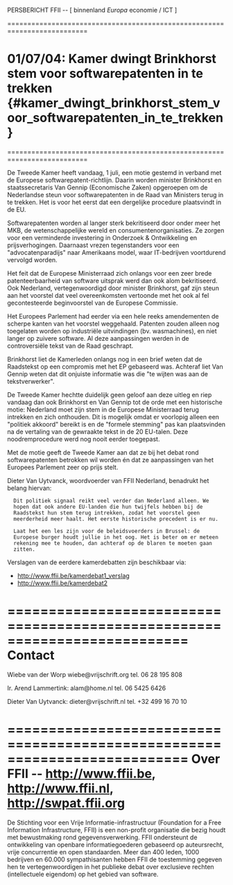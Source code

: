 PERSBERICHT FFII \-- \[ binnenland *Europa* economie / ICT \]

==========================================================================

# 01/07/04: Kamer dwingt Brinkhorst stem voor softwarepatenten in te trekken {#kamer_dwingt_brinkhorst_stem_voor_softwarepatenten_in_te_trekken}

==========================================================================

De Tweede Kamer heeft vandaag, 1 juli, een motie gestemd in verband met
de Europese softwarepatent-richtlijn. Daarin worden minister Brinkhorst
en staatssecretaris Van Gennip (Economische Zaken) opgeroepen om de
Nederlandse steun voor softwarepatenten in de Raad van Ministers terug
in te trekken. Het is voor het eerst dat een dergelijke procedure
plaatsvindt in de EU.

Softwarepatenten worden al langer sterk bekritiseerd door onder meer het
MKB, de wetenschappelijke wereld en consumentenorganisaties. Ze zorgen
voor een verminderde investering in Onderzoek & Ontwikkeling en
prijsverhogingen. Daarnaast vrezen tegenstanders voor een
\"advocatenparadijs\" naar Amerikaans model, waar IT-bedrijven
voortdurend vervolgd worden.

Het feit dat de Europese Ministerraad zich onlangs voor een zeer brede
patenteerbaarheid van software uitsprak werd dan ook alom bekritiseerd.
Ook Nederland, vertegenwoordigd door minister Brinkhorst, gaf zijn steun
aan het voorstel dat veel overeenkomsten vertoonde met het ook al fel
gecontesteerde beginvoorstel van de Europese Commissie.

Het Europees Parlement had eerder via een hele reeks amendementen de
scherpe kanten van het voorstel weggehaald. Patenten zouden alleen nog
toegelaten worden op industriële uitvindingen (bv. wasmachines), en niet
langer op zuivere software. Al deze aanpassingen werden in de
controversiële tekst van de Raad geschrapt.

Brinkhorst liet de Kamerleden onlangs nog in een brief weten dat de
Raadstekst op een compromis met het EP gebaseerd was. Achteraf liet Van
Gennip weten dat dit onjuiste informatie was die \"te wijten was aan de
tekstverwerker\".

De Tweede Kamer hechtte duidelijk geen geloof aan deze uitleg en riep
vandaag dan ook Brinkhorst en Van Gennip tot de orde met een historische
motie: Nederland moet zijn stem in de Europese Ministerraad terug
intrekken en zich onthouden. Dit is mogelijk omdat er voorlopig alleen
een \"politiek akkoord\" bereikt is en de \"formele stemming\" pas kan
plaatsvinden na de vertaling van de gewraakte tekst in de 20 EU-talen.
Deze noodremprocedure werd nog nooit eerder toegepast.

Met de motie geeft de Tweede Kamer aan dat ze bij het debat rond
softwarepatenten betrokken wil worden én dat ze aanpassingen van het
Europees Parlement zeer op prijs stelt.

Dieter Van Uytvanck, woordvoerder van FFII Nederland, benadrukt het
belang hiervan:

`  Dit politiek signaal reikt veel verder dan Nederland alleen. We`\
`  hopen dat ook andere EU-landen die hun twijfels hebben bij de`\
`  Raadstekst hun stem terug intrekken, zodat het voorstel geen`\
`  meerderheid meer haalt. Het eerste historische precedent is er nu. `\
`  `\
`  Laat het een les zijn voor de beleidsvoerders in Brussel: de`\
`  Europese burger houdt jullie in het oog. Het is beter om er meteen`\
`  rekening mee te houden, dan achteraf op de blaren te moeten gaan`\
`  zitten.`

Verslagen van de eerdere kamerdebatten zijn beschikbaar via:

-   <http://www.ffii.be/kamerdebat1_verslag>
-   <http://www.ffii.be/kamerdebat2>

==========================================================================
Contact
==========================================================================

Wiebe van der Worp wiebe\@vrijschrift.org tel. 06 28 195 808

Ir. Arend Lammertink: alam\@home.nl tel. 06 5425 6426

Dieter Van Uytvanck: dieter\@vrijschrift.nl tel. +32 499 16 70 10

==========================================================================
Over FFII \-- <http://www.ffii.be>, <http://www.ffii.nl>,
<http://swpat.ffii.org>
==========================================================================

De Stichting voor een Vrije Informatie-infrastructuur (Foundation for a
Free Information Infrastructure, FFII) is een non-profit organisatie die
bezig houdt met bewustmaking rond gegevensverwerking. FFII ondersteunt
de ontwikkeling van openbare informatiegoederen gebaseerd op
auteursrecht, vrije concurrentie en open standaarden. Meer dan 400
leden, 1000 bedrijven en 60.000 sympathisanten hebben FFII de
toestemming gegeven hen te vertegenwoordigen in het publieke debat over
exclusieve rechten (intellectuele eigendom) op het gebied van software.
